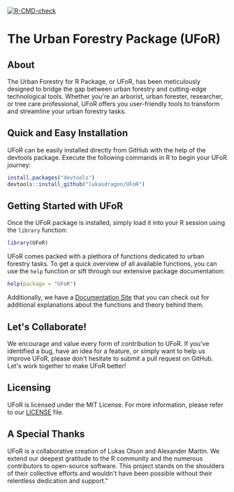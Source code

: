 [![R-CMD-check](https://github.com/lukasdragon/UFoR/actions/workflows/r.yml/badge.svg?branch=main)](https://github.com/lukasdragon/UFoR/actions/workflows/r.yml)

# The Urban Forestry Package (UFoR)

## About

The Urban Forestry for R Package, or UFoR, has been meticulously designed to bridge the gap between urban forestry and cutting-edge technological tools. Whether you're an arborist, urban forester, researcher, or tree care professional, UFoR offers you user-friendly tools to transform and streamline your urban forestry tasks.

## Quick and Easy Installation

UFoR can be easily installed directly from GitHub with the help of the devtools package. Execute the following commands in R to begin your UFoR journey:

```R
install.packages("devtools")
devtools::install_github("lukasdragon/UFoR")
```

## Getting Started with UFoR

Once the UFoR package is installed, simply load it into your R session using the `library` function:

```R
library(UFoR)
```

UFoR comes packed with a plethora of functions dedicated to urban forestry tasks. To get a quick overview of all available functions, you can use the `help` function or sift through our extensive package documentation:

```R
help(package = "UFoR")
```

Additionally, we have a [Documentation Site](https://lukasdragon.github.io/UFoRDocumentation/) that you can check out for additional explanations about the functions and theory behind them.

## Let's Collaborate!

We encourage and value every form of contribution to UFoR. If you've identified a bug, have an idea for a feature, or simply want to help us improve UFoR, please don't hesitate to submit a pull request on GitHub. Let's work together to make UFoR better!

## Licensing

UFoR is licensed under the MIT License. For more information, please refer to our [LICENSE](https://github.com/lukasdragon/UFoR/blob/main/LICENSE) file.

## A Special Thanks 

UFoR is a collaborative creation of Lukas Olson and Alexander Martin. We extend our deepest gratitude to the R community and the numerous contributors to open-source software. This project stands on the shoulders of their collective efforts and wouldn't have been possible without their relentless dedication and support."
